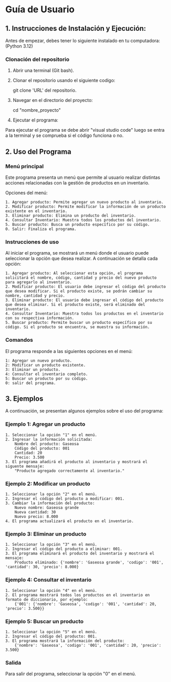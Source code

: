 # Guía de Usuario 

## 1. Instrucciones de Instalación y Ejecución:

Antes de empezar, debes tener lo siguiente instalado en tu computadora: (Python 3.12)

### Clonación del repositorio

1. Abrir una terminal (Git bash).

2. Clonar el repositorio usando el siguiente codigo:

    git clone 'URL' del repositorio.

3. Navegar en el directorio del proyecto:

    cd "nombre_proyecto"

4. Ejecutar el programa:

Para ejecutar el programa se debe abrir "visual studio code" luego se entra a la terminal y se comprueba si el código funciona o no. 

## 2. Uso del Programa

### Menú principal

Este programa presenta un menú que permite al usuario realizar distintas acciones relacionadas con la gestión de productos en un inventario.

Opciones del menú:

    1. Agregar producto: Permite agregar un nuevo producto al inventario.
    2. Modificar producto: Permite modificar la información de un producto existente en el inventario.
    3. Eliminar producto: Elimina un producto del inventario.
    4. Consultar Inventario: Muestra todos los productos del inventario.
    5. Buscar producto: Busca un producto específico por su código.
    0. Salir: Finaliza el programa.

### Instrucciones de uso

Al iniciar el programa, se mostrará un menú donde el usuario puede seleccionar la opción que desea realizar. A continuación se detalla cada opción:

    1. Agregar producto: Al seleccionar esta opción, el programa solicitará el nombre, código, cantidad y precio del nuevo producto para agregarlo al inventario.
    2. Modificar producto: El usuario debe ingresar el código del producto que desea modificar. Si el producto existe, se podrán cambiar su nombre, cantidad y precio.
    3. Eliminar producto: El usuario debe ingresar el código del producto que desea eliminar. Si el producto existe, será eliminado del inventario.
    4. Consultar Inventario: Muestra todos los productos en el inventario con su respectiva información.
    5. Buscar producto: Permite buscar un producto específico por su código. Si el producto se encuentra, se muestra su información.

### Comandos

El programa responde a las siguientes opciones en el menú:

    1: Agregar un nuevo producto.
    2: Modificar un producto existente.
    3: Eliminar un producto.
    4: Consultar el inventario completo.
    5: Buscar un producto por su código.
    0: salir del programa.

## 3. Ejemplos

A continuación, se presentan algunos ejemplos sobre el uso del programa:

### Ejemplo 1: Agregar un producto

    1. Seleccionar la opción "1" en el menú.
    2. Ingresar la información solicitada:
        Nombre del producto: Gaseosa
        Código del producto: 001
        Cantidad: 20
        Precio: 3.500
    3. El programa añadirá el producto al inventario y mostrará el siguente mensaje:
        "Producto agregado correctamente al inventario."

### Ejemplo 2: Modificar un producto

    1. Seleccionar la opción "2" en el menú.
    2. Ingresar el código del producto a modificar: 001.
    3. Cambiar la información del producto:
        Nuevo nombre: Gaseosa grande
        Nueva cantidad: 30
        Nuevo precio: 8.000
    4. El programa actualizará el producto en el inventario.

### Ejemplo 3: Eliminar un producto

    1. Seleccionar la opción "3" en el menú.
    2. Ingresar el código del producto a eliminar: 001.
    3. El programa eliminará el producto del inventario y mostrará el mensaje:
        Producto eliminado: {'nombre': 'Gaseosa grande', 'codigo': '001', 'cantidad': 30, 'precio': 8.000}

### Ejemplo 4: Consultar el inventario

    1. Seleccionar la opción "4" en el menú.
    2. El programa mostrará todos los productos en el inventario en formato de diccionario, por ejemplo:
        {'001': {'nombre': 'Gaseosa', 'codigo': '001', 'cantidad': 20, 'precio': 3.500}}

### Ejemplo 5: Buscar un producto

    1. Seleccionar la opción "5" en el menú.
    2. Ingresar el código del producto: 001.
    3. El programa mostrará la información del producto:
        {'nombre': 'Gaseosa', 'codigo': '001', 'cantidad': 20, 'precio': 3.500}

### Salida

Para salir del programa, seleccionar la opción "0" en el menú.